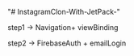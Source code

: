 "# InstagramClon-With-JetPack-" 

step1 -> Navigation+ viewBinding

step2 -> FirebaseAuth + emailLogin

